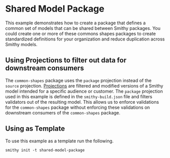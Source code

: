# Shared Model Package
This example demonstrates how to create a package that defines a common set of models that can be shared between 
Smithy packages. You could create one or more of these commons shapes packages to create standardized definitions 
for your organization and reduce duplication across Smithy models. 


## Using Projections to filter out data for downstream consumers
The `common-shapes` package uses the `package` projection instead of the `source` projection.
[Projections](https://smithy.io/2.0/guides/building-models/build-config.html#projections)
are filtered and modified versions of a Smithy model intended for a specific audience or customer. The `package`
projection used in this example is defined in the `smithy-build.json` file and filters validators out of the resulting
model. This allows us to enforce validations for the `common-shapes` package without enforcing these validations on
downstream consumers of the `common-shapes` package.

## Using as Template
To use this example as a template run the following.

```
smithy init -t shared-model-package
```

